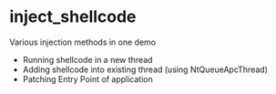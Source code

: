 # inject_shellcode
Various injection methods in one demo
+ Running shellcode in a new thread
+ Adding shellcode into existing thread (using NtQueueApcThread)
+ Patching Entry Point of application
